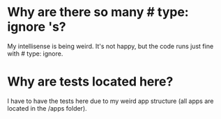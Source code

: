 # Why are there so many # type: ignore 's?

My intellisense is being weird. It's not happy, but the code runs just fine with # type: ignore.

# Why are tests located here?

I have to have the tests here due to my weird app structure (all apps are located in the /apps folder).
